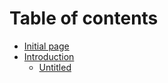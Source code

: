 # Table of contents

* [Initial page](README.md)
* [Introduction](docs/README.md)
  * [Untitled](docs/untitled.md)

